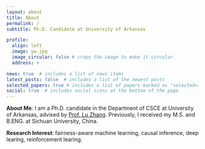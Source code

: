 ```yaml
---
layout: about
title: About
permalink: /
subtitle: Ph.D. Candidate at University of Arkansas

profile:  
  align: left
  image: yw.jpg
  image_circular: false # crops the image to make it circular
  address: >

news: true  # includes a list of news items
latest_posts: false  # includes a list of the newest posts
selected_papers: true # includes a list of papers marked as "selected={true}"
social: true  # includes social icons at the bottom of the page
---
```


<strong>About Me</strong>: I am a Ph.D. candidate in the Department of CSCE at University of Arkansas, advised by <a href="http://www.csce.uark.edu/~lz006/">Prof. Lu Zhang</a>. Previously, I received my M.S. and B.ENG. at Sichuan University, China.

<strong>Research Interest</strong>: fairness-aware machine learning, causal inference, deep learing, reinforcement learing.
